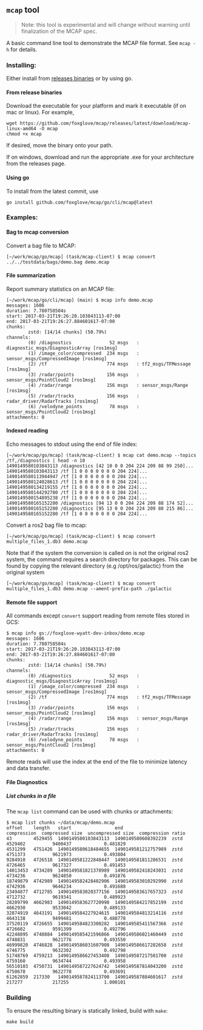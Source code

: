 ## `mcap` tool

> Note: this tool is experimental and will change without warning until finalization of the MCAP spec.

A basic command line tool to demonstrate the MCAP file format. See `mcap -h`
for details.

### Installing:

Either install from [releases
binaries](https://github.com/foxglove/mcap/releases) or by using go.

#### From release binaries

Download the executable for your platform and mark it executable (if on mac or
linux). For example,

    wget https://github.com/foxglove/mcap/releases/latest/download/mcap-linux-amd64 -O mcap
    chmod +x mcap

If desired, move the binary onto your path.

If on windows, download and run the appropriate .exe for your architecture from
the releases page.

#### Using go

To install from the latest commit, use

    go install github.com/foxglove/mcap/go/cli/mcap@latest

### Examples:

#### Bag to mcap conversion

Convert a bag file to MCAP:

<!-- cspell: disable -->

    [~/work/mcap/go/mcap] (task/mcap-client) $ mcap convert ../../testdata/bags/demo.bag demo.mcap

<!-- cspell: enable -->

#### File summarization

Report summary statistics on an MCAP file:

    [~/work/mcap/go/cli/mcap] (main) $ mcap info demo.mcap
    messages: 1606
    duration: 7.780758504s
    start: 2017-03-21T19:26:20.103843113-07:00
    end: 2017-03-21T19:26:27.884601617-07:00
    chunks:
            zstd: [14/14 chunks] (50.79%)
    channels:
            (0) /diagnostics              52 msgs   : diagnostic_msgs/DiagnosticArray [ros1msg]
            (1) /image_color/compressed  234 msgs   : sensor_msgs/CompressedImage [ros1msg]
            (2) /tf                      774 msgs   : tf2_msgs/TFMessage [ros1msg]
            (3) /radar/points            156 msgs   : sensor_msgs/PointCloud2 [ros1msg]
            (4) /radar/range             156 msgs   : sensor_msgs/Range [ros1msg]
            (5) /radar/tracks            156 msgs   : radar_driver/RadarTracks [ros1msg]
            (6) /velodyne_points          78 msgs   : sensor_msgs/PointCloud2 [ros1msg]
    attachments: 0

#### Indexed reading

Echo messages to stdout using the end of file index:

    [~/work/mcap/go/mcap] (task/mcap-client) $ mcap cat demo.mcap --topics /tf,/diagnostics | head -n 10
    1490149580103843113 /diagnostics [42 10 0 0 204 224 209 88 99 250]...
    1490149580103843113 /tf [1 0 0 0 0 0 0 0 204 224]...
    1490149580113944947 /tf [1 0 0 0 0 0 0 0 204 224]...
    1490149580124028613 /tf [1 0 0 0 0 0 0 0 204 224]...
    1490149580134219155 /tf [1 0 0 0 0 0 0 0 204 224]...
    1490149580144292780 /tf [1 0 0 0 0 0 0 0 204 224]...
    1490149580154895238 /tf [1 0 0 0 0 0 0 0 204 224]...
    1490149580165152280 /diagnostics [94 13 0 0 204 224 209 88 174 52]...
    1490149580165152280 /diagnostics [95 13 0 0 204 224 209 88 215 86]...
    1490149580165152280 /tf [1 0 0 0 0 0 0 0 204 224]...

Convert a ros2 bag file to mcap:

    [~/work/mcap/go/mcap] (task/mcap-client) $ mcap convert multiple_files_1.db3 demo.mcap

Note that if the system the conversion is called on is not the original ros2
system, the command requires a search directory for packages. This can be found
by copying the relevant directory (e.g /opt/ros/galactic) from the original
system

    [~/work/mcap/go/mcap] (task/mcap-client) $ mcap convert multiple_files_1.db3 demo.mcap --ament-prefix-path ./galactic

#### Remote file support

All commands except `convert` support reading from remote files stored in GCS:

    $ mcap info gs://foxglove-wyatt-dev-inbox/demo.mcap
    messages: 1606
    duration: 7.780758504s
    start: 2017-03-21T19:26:20.103843113-07:00
    end: 2017-03-21T19:26:27.884601617-07:00
    chunks:
            zstd: [14/14 chunks] (50.79%)
    channels:
            (0) /diagnostics              52 msgs   : diagnostic_msgs/DiagnosticArray [ros1msg]
            (1) /image_color/compressed  234 msgs   : sensor_msgs/CompressedImage [ros1msg]
            (2) /tf                      774 msgs   : tf2_msgs/TFMessage [ros1msg]
            (3) /radar/points            156 msgs   : sensor_msgs/PointCloud2 [ros1msg]
            (4) /radar/range             156 msgs   : sensor_msgs/Range [ros1msg]
            (5) /radar/tracks            156 msgs   : radar_driver/RadarTracks [ros1msg]
            (6) /velodyne_points          78 msgs   : sensor_msgs/PointCloud2 [ros1msg]
    attachments: 0

Remote reads will use the index at the end of the file to minimize latency and data transfer.

#### File Diagnostics

##### List chunks in a file

The `mcap list` command can be used with chunks or attachments:

    $ mcap list chunks ~/data/mcap/demo.mcap
    offset    length   start                end                  compression  compressed size  uncompressed size  compression ratio
    43        4529455  1490149580103843113  1490149580608392239  zstd         4529402          9400437            0.481829
    4531299   4751426  1490149580618484655  1490149581212757989  zstd         4751373          9621973            0.493804
    9284910   4726518  1490149581222848447  1490149581811286531  zstd         4726465          9617327            0.491453
    14013453  4734289  1490149581821378989  1490149582418243031  zstd         4734236          9624850            0.491876
    18749879  4742989  1490149582428402906  1490149583010292990  zstd         4742936          9646234            0.491688
    23494877  4712785  1490149583020377156  1490149583617657323  zstd         4712732          9619341            0.489923
    28209799  4662983  1490149583627720990  1490149584217852199  zstd         4662930          9533042            0.489133
    32874919  4643191  1490149584227924615  1490149584813214116  zstd         4643138          9499481            0.488778
    37520119  4726655  1490149584823300282  1490149585411567366  zstd         4726602          9591399            0.492796
    42248895  4748884  1490149585421596866  1490149586021460449  zstd         4748831          9621776            0.493550
    46999820  4746828  1490149586031607908  1490149586617282658  zstd         4746775          9632302            0.492798
    51748769  4759213  1490149586627453408  1490149587217501700  zstd         4759160          9634744            0.493958
    56510103  4750731  1490149587227624742  1490149587814043200  zstd         4750678          9622778            0.493691
    61262859  217330   1490149587824113700  1490149587884601617  zstd         217277           217255             1.000101

### Building

To ensure the resulting binary is statically linked, build with `make`:

    make build
